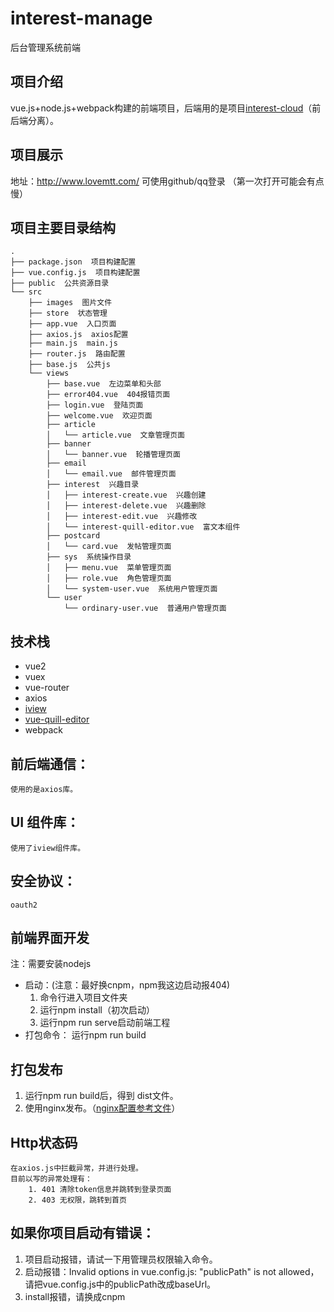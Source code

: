 # interest-manage

后台管理系统前端

项目介绍
--
vue.js+node.js+webpack构建的前端项目，后端用的是项目[interest-cloud](https://github.com/smallsnail-wh/interest-pro/tree/master/interest-manage)（前后端分离）。

项目展示
--
地址：http://www.lovemtt.com/ 
可使用github/qq登录
（第一次打开可能会有点慢）

项目主要目录结构
--
```shell
.
├── package.json  项目构建配置
├── vue.config.js  项目构建配置
├── public  公共资源目录
└── src
    ├── images  图片文件
    ├── store  状态管理
    ├── app.vue  入口页面
    ├── axios.js  axios配置
    ├── main.js  main.js
    ├── router.js  路由配置
    ├── base.js  公共js
    └── views
   		├── base.vue  左边菜单和头部
   		├── error404.vue  404报错页面
   		├── login.vue  登陆页面
   		├── welcome.vue  欢迎页面
   		├── article  
   		│   └── article.vue  文章管理页面
   		├── banner  
   		│   └── banner.vue  轮播管理页面
   		├── email 
   		│   └── email.vue  邮件管理页面
   		├── interest  兴趣目录
   		│   ├── interest-create.vue  兴趣创建
   		│   ├── interest-delete.vue  兴趣删除
   		│   ├── interest-edit.vue  兴趣修改
   		│   └── interest-quill-editor.vue  富文本组件
   		├── postcard  
   		│   └── card.vue  发帖管理页面
   		├── sys  系统操作目录
   		│   ├── menu.vue  菜单管理页面
   		│   ├── role.vue  角色管理页面
   		│   └── system-user.vue  系统用户管理页面
		└── user  
		    └── ordinary-user.vue  普通用户管理页面
```

技术栈
--
 - vue2
 - vuex
 - vue-router
 - axios
 - [iview](https://www.iviewui.com/)
 - [vue-quill-editor](https://github.com/surmon-china/vue-quill-editor)
 - webpack

前后端通信：
------
	使用的是axios库。

UI 组件库：
-------
	使用了iview组件库。

安全协议：
-----
	oauth2

前端界面开发
--
注：需要安装nodejs
	

 - 启动：(注意：最好换cnpm，npm我这边启动报404)
	 1. 命令行进入项目文件夹
	 2. 运行npm install（初次启动）
	 3. 运行npm run serve启动前端工程
- 打包命令：
	运行npm run build

打包发布
--
1. 运行npm run build后，得到 dist文件。
2. 使用nginx发布。（[nginx配置参考文件](https://github.com/smallsnail-wh/interest/blob/master/nginx.conf)）
	
Http状态码
--
	在axios.js中拦截异常，并进行处理。
	目前以写的异常处理有：
		1. 401 清除token信息并跳转到登录页面
		2. 403 无权限，跳转到首页
如果你项目启动有错误：
--
1. 项目启动报错，请试一下用管理员权限输入命令。
2. 启动报错：Invalid options in vue.config.js: "publicPath" is not allowed，请把vue.config.js中的publicPath改成baseUrl。
3. install报错，请换成cnpm
